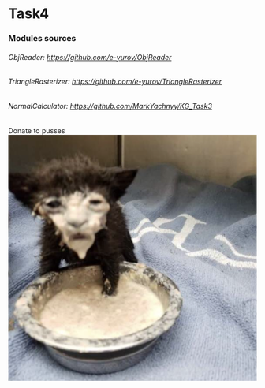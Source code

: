 # Task4

### Modules sources
###### ObjReader: https://github.com/e-yurov/ObjReader
###### TriangleRasterizer: https://github.com/e-yurov/TriangleRasterizer
###### NormalCalculator: https://github.com/MarkYachnyy/KG_Task3

Donate to pusses
![](https://github.com/TypingGatito/Task4/blob/main/src/main/resources/com/cgvsu/images/logo.png)

